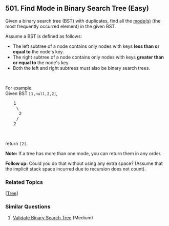 <!--|This file generated by command(leetcode description); DO NOT EDIT.    |-->
<!--+----------------------------------------------------------------------+-->
<!--|@author    Openset <openset.wang@gmail.com>                           |-->
<!--|@link      https://github.com/openset                                 |-->
<!--|@home      https://github.com/openset/leetcode                        |-->
<!--+----------------------------------------------------------------------+-->

## 501. Find Mode in Binary Search Tree (Easy)

<p>Given a binary search tree (BST) with duplicates, find all the <a href="https://en.wikipedia.org/wiki/Mode_(statistics)" target="_blank">mode(s)</a> (the most frequently occurred element) in the given BST.</p>

<p>Assume a BST is defined as follows:</p>

<ul>
	<li>The left subtree of a node contains only nodes with keys <b>less than or equal to</b> the node&#39;s key.</li>
	<li>The right subtree of a node contains only nodes with keys <b>greater than or equal to</b> the node&#39;s key.</li>
	<li>Both the left and right subtrees must also be binary search trees.</li>
</ul>

<p>&nbsp;</p>

<p>For example:<br />
Given BST <code>[1,null,2,2]</code>,</p>

<pre>
   1
    \
     2
    /
   2
</pre>

<p>&nbsp;</p>

<p>return <code>[2]</code>.</p>

<p><b>Note:</b> If a tree has more than one mode, you can return them in any order.</p>

<p><b>Follow up:</b> Could you do that without using any extra space? (Assume that the implicit stack space incurred due to recursion does not count).</p>


### Related Topics
[[Tree](https://github.com/openset/leetcode/tree/master/tag/tree/README.md)]

### Similar Questions
  1. [Validate Binary Search Tree](https://github.com/openset/leetcode/tree/master/problems/validate-binary-search-tree) (Medium)
